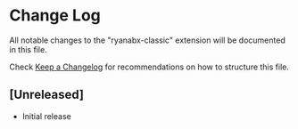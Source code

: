 # Change Log

All notable changes to the "ryanabx-classic" extension will be documented in this file.

Check [Keep a Changelog](http://keepachangelog.com/) for recommendations on how to structure this file.

## [Unreleased]

- Initial release
